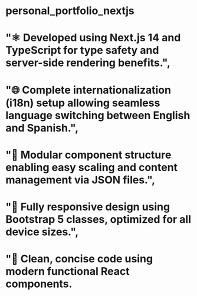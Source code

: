 # personal_portfolio_nextjs
# "⚛️ Developed using Next.js 14 and TypeScript for type safety and server-side rendering benefits.",
# "🌐 Complete internationalization (i18n) setup allowing seamless language switching between English and Spanish.",
# "🧱 Modular component structure enabling easy scaling and content management via JSON files.",
# "📱 Fully responsive design using Bootstrap 5 classes, optimized for all device sizes.",
# "🚀 Clean, concise code using modern functional React components.
